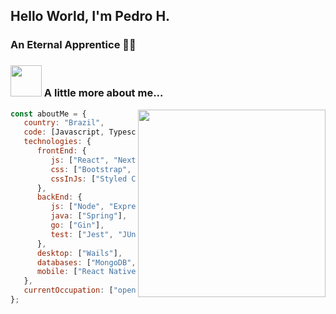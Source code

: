 ## Hello World, I'm Pedro H.
### An Eternal Apprentice 👨‍💻

### <img src="https://media.giphy.com/media/VgCDAzcKvsR6OM0uWg/giphy.gif" width="50"> A little more about me...
<img height="300em"  align='right' src="https://github-readme-stats-git-masterrstaa-rickstaa.vercel.app/api/top-langs/?username=Pedro77h&show_icons=true&theme=tokyonight&hide_border=true"/>

```javascript
const aboutMe = {
   country: "Brazil",
   code: [Javascript, Typescript, Java, Go],
   technologies: {
      frontEnd: {
         js: ["React", "Next", "Angular", "Vue"],
         css: ["Bootstrap", "SASS", "SCSS", "Vuetify"],
         cssInJs: ["Styled Components"]
      },
      backEnd: {
         js: ["Node", "Express" , "Nest"],
         java: ["Spring"],
         go: ["Gin"],
         test: ["Jest", "JUnit", "Mockito"]
      },
      desktop: ["Wails"],
      databases: ["MongoDB", "PostgreSQL", "MySQL", "Redis"],
      mobile: ["React Native", "Ionic"]
   },
   currentOccupation: ["open for new opportunities"],
};
```

</br> 

